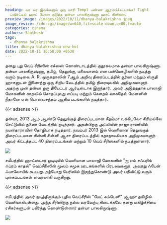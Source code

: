 ```yaml
---
heading: வர வர இவங்களும் ஒரு மாரி Tempt பண்ண ஆரம்பிச்சுட்டாங்க! Tight
  ட்ஷிர்ட்டில் ஹாட் போஸ் குடுத்த தன்யா பாலகிருஷ்ணா ஹாட் கிளிக்ஸ்.
preview_image: /images/2022/10/11/dhanya-balakrishna.jpeg
image_resize: /cdn-cgi/image/w=640,fit=scale-down,q=80,f=auto
categories: cinema
authors: Santhosh
tags:
  - dhanya balakrishna
title: dhanya-balakrishna-new-hot
date: 2022-10-11 16:58:00 +0530
---
```

தனது புது வெப் சீரிஸின் சக்ஸஸ் கொண்டாடத்தில் குதூகலமாக தன்யா பாலகிருஷ்ணா.
தன்யா பாலகிருஷ்ணா, தமிழ், தெலுங்கு, மலையாளம் என பன்மொழிகளில் நடித்து வரும் நடிகை. A. R. முருகதாஸின் 7ஆம்  அறிவு  திரைப்படத்தில் சூர்யா மற்றும் ஸ்ருதி ஹாசனுடன் இணைந்து ஒரு சிறிய வேடத்தில் தமிழ் திரையுலகில் அறிமுகமானார். அதற்கு முன் தன்யா ஒரு  தியேட்டர் ஆர்டிஸ்டாக இருந்தார். அவர் அடுத்ததாக பாலாஜி மோகனின் காதலில் சொதப்புவது எப்படி மற்றும் கௌதம் வாசுதேவ் மேனனின் நீதானே என் பொன்வசந்தம் ஆகிய படங்களில் நடித்தார்.

{{< adsense >}}


தன்யா, 2013 ஆம் ஆண்டு தெலுங்குத் திரைப்படமான சீதம்மா வக்கிட்லோ சிரிமல்லே செட்டுவில் துணை வேடத்தில் நடித்தார். அதன்பிறகு அட்லியின் ராஜா ராணியில் நயன்தாராவின் தோழியாக நடித்தார். நவம்பர் 2013 இல் வெளியான தெலுங்குத் திரைப்படமான சின்னி சின்னி ஆசா திரைப்படத்தில் கதாநாயகியாக அறிமுகமானார். அவர் கிட்டத்தட்ட 40 திரைப்படங்கள் மற்றும் 10 வெப் சீரிஸ்களில் நடித்துள்ளார்.


![](/images/2022/10/11/dhanya-balakrishna-new-hot22.jpeg)

சமீபத்தில் ஹாட்ஸ்டார் ஓடிடியில் வெளியான பாலாஜி மோகனின் "ஐ எம் சஃபரிங் ஃப்ரம் காதல்" வெப்சீரிஸின் மூலம் சமூக ஊடகங்களில் பிரபலமானார். அவரது ஃபேன் ஃபாலோயிங் கூடியது. தற்போது பேரிஸில் இருந்துகொண்டு அவர் பதிவிட்டு வரும் புகைப்படங்கள் வைரலாகி வருகிறது.

{{< adsense >}}


சமீபத்தில் அவர் நடித்திருக்கும் புதிய வெப்சீரிஸ் "மேட் கம்பெனி"  ஆஹா தமிழில் வெளியாகியுள்ளது. அந்த சீரிஸிற்கு நல்ல வரவேற்பு கிடைக்கவே தனது மகிழ்ச்சியை ரசிகர்களுடன் பகிர்ந்து கொண்டுள்ளார் தன்யா பாலகிருஷ்ணா.

![](/images/2022/10/11/dhanya-balakrishna-new-hot44.jpeg)